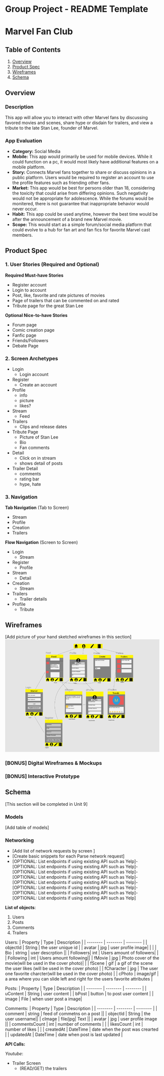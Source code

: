 Group Project - README Template
===

# Marvel Fan Club

## Table of Contents
1. [Overview](#Overview)
1. [Product Spec](#Product-Spec)
1. [Wireframes](#Wireframes)
2. [Schema](#Schema)

## Overview
### Description
This app will allow you to interact with other Marvel fans by discussing favored movies and scenes, 
share hype or disdain for trailers, and view a tribute to the late Stan Lee, founder of Marvel.

### App Evaluation
- **Category:** Social Media
- **Mobile:** This app would primarily be used for mobile devices. While it could function on a pc, it would most
likely have additional features on a mobile platform.
- **Story:** Connects Marvel fans together to share or discuss opinions in a public platform.
Users would be required to register an account to use the profile features such as friending other
fans.
- **Market:** This app would be best for persons older than 18, considering the toxicity that could arise from
differing opinions. Such negativity would not be appropriate for adolescence. While the forums would be monitered, there is not guarantee that inappropriate behavior would never occur.
- **Habit:** This app could be used anytime, however the best time would be after the announcement of a brand new Marvel movie.
- **Scope:** This would start as a simple forum/social media platform that could evolve to a hub for fan art and fan fics for
favorite Marvel cast members.

## Product Spec

### 1. User Stories (Required and Optional)

**Required Must-have Stories**

* Register account
* Login to account
* Post, like, favorite and rate pictures of movies
* Page of trailers that can be commented on and rated
* Tribute page for the great Stan Lee

**Optional Nice-to-have Stories**

* Forum page
* Comic creation page
* Fanfic page
* Friends/Followers
* Debate Page

### 2. Screen Archetypes

* Login 
   * Login account
* Register
    * Create an account
* Profile
    * info
    * picture
    * likes?
* Stream
    * Feed
* Trailers
    * Clips and release dates
* Tribute Page
    * Picture of Stan Lee
    * Bio 
    * Fan comments
* Detail
    * Click on in stream
    * shows detail of posts
* Trailer Detail
    * comments
    * rating bar
    * hype, hate


### 3. Navigation

**Tab Navigation** (Tab to Screen)

* Stream
* Profile
* Creation
* Trailers

**Flow Navigation** (Screen to Screen)

* Login
   * Stream
* Register
   * Profile
* Stream
    * Detail
* Creation
    * Stream
* Trailers
    * Trailer details
* Profile
    * Tribute

## Wireframes
[Add picture of your hand sketched wireframes in this section]
<img src="Marvel-Fan-Club.PNG" width=600>

### [BONUS] Digital Wireframes & Mockups

### [BONUS] Interactive Prototype

## Schema 
[This section will be completed in Unit 9]
### Models
[Add table of models]
### Networking
- [Add list of network requests by screen ]
- [Create basic snippets for each Parse network request]
- [OPTIONAL: List endpoints if using existing API such as Yelp]- [OPTIONAL: List endpoints if using existing API such as Yelp]- [OPTIONAL: List endpoints if using existing API such as Yelp]- [OPTIONAL: List endpoints if using existing API such as Yelp]- [OPTIONAL: List endpoints if using existing API such as Yelp]- [OPTIONAL: List endpoints if using existing API such as Yelp]- [OPTIONAL: List endpoints if using existing API such as Yelp]- [OPTIONAL: List endpoints if using existing API such as Yelp]

**List of objects**:
1. Users
2. Posts
3. Comments
4. Trailers

Users:
| Property | Type  | Description |
| -------- | -------- | -------- |
| objectId | String   | the user unique id |
|  avatar  |  jpg   | user profile image| | |
| Bio  | string     | user descrption   ||
| Followers| int     | Users amount of followers| |
|  Following   | int     | Users amount following||
|   fMovie   | jpg     | Photo cover of the movie(will be used in the cover photo)| |
|  fScene  | gif     | a gif of the scene the user likes (will be used in the cover photo)    |
| fCharacter | jpg  | The user one favorite charcter(will be used in the cover photo) |
| cPhoto | image/gif  | a area where you can slide left and right for the users favorite attributes |

Posts:
| Property | Type  | Description |
| -------- | -------- | -------- |
| uContent   | String     | user content     |
| bPost | button     | to post user content     |
| image     | File     | when user post a image|

Comments:
| Property | Type  | Description |
| -------- | -------- | -------- |
| comment   | string     | feed of commetns on a post  ||
| objectId | String     | the user username||
| cImage     | file/jpg| Text     ||
| avatar    | jpg     | user profile image     ||
| commentsCount    | int     | number of comments     | |
| likesCount    | int     | number of likes     | |
| createdAt     | DateTime     | date when the post was crearted      |
| updatedAt    | DateTime     | date when  post is last updated     |


**API Calls:**

*Youtube*:
* Trailer Screen
    * (READ/GET) the trailers
